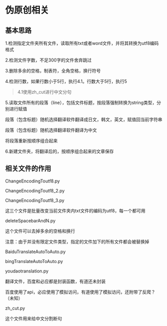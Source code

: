 # 伪原创相关

基本思路
--

1.检测指定文件夹所有文件，读取所有txt或者word文件，并将其转换为utf8编码格式

2.检测文件字数，不足300字的文件舍弃跳过

3.删除多余的空格，制表符，全角空格，换行符号

4.检测行数，如果行数小于5行，执行4.1。行数大于5行，执行5

>4.1使用zh_cut进行中文分句

5.读取文件所有的段落（line），包括文件标题，按段落强制转换为string类型，分别进行赋值

段落（包含标题）随机选择翻译软件翻译成日文，韩文，英文，赋值回当前字符串

段落（包含标题）随机选择翻译软件翻译为中文

将段落重新按顺序组合起来

6.新建文件夹，将翻译后的，按顺序组合起来的文章保存



相关文件的作用
---
ChangeEncodingToutf8.py

ChangeEncodingToutf8_2.py

ChangeEncodingToutf8_3.py

这三个文件是批量改变当前文件夹内txt文件的编码为utf8，每一个都可用

deleteSpacebarAndN.py

这个文件可以去掉多余的空格和换行

注意：由于并没有限定文件类型，指定的文件加下的所有文件都会被替换掉

BaiduTranslateAutoToAuto.py

bingTranslateAutoToAuto.py

youdaotranslation.py

翻译文件，百度和必应都是封装函数，有道还未封装

百度使用了api，必应使用了模拟访问，有道使用了模拟访问，还附带了反爬？（未知）

zh_cut.py

这个文件用来给中文分割断句
